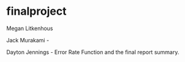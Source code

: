 # finalproject

Megan Litkenhous

Jack Murakami - 

Dayton Jennings - Error Rate Function and the final report summary.
